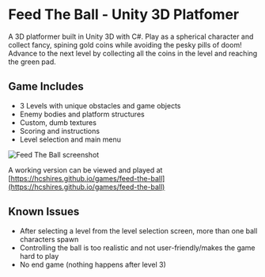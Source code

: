 # Feed The Ball - Unity 3D Platfomer

A 3D platformer built in Unity 3D with C#. Play as a spherical character and collect fancy, spining gold coins while avoiding the pesky pills of doom! Advance to the next level by collecting all the coins in the level and reaching the green pad.

## Game Includes
- 3 Levels with unique obstacles and game objects
- Enemy bodies and platform structures
- Custom, dumb textures
- Scoring and instructions
- Level selection and main menu

![Feed The Ball screenshot](https://hcshires.github.io/assets/images/feed-the-ball.jpg)

A working version can be viewed and played at [https://hcshires.github.io/games/feed-the-ball](https://hcshires.github.io/games/feed-the-ball)

## Known Issues
- After selecting a level from the level selection screen, more than one ball characters spawn
- Controlling the ball is too realistic and not user-friendly/makes the game hard to play
- No end game (nothing happens after level 3)
